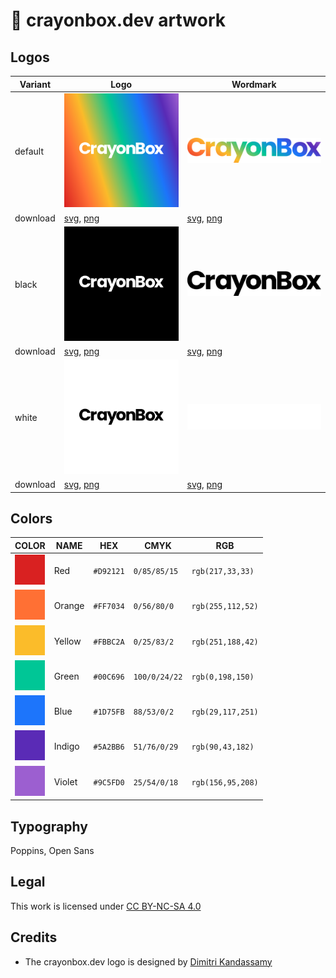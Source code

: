 # 🎨 crayonbox.dev artwork

## Logos

|Variant|Logo|Wordmark|
|---|---|---|
|default|![logo-default](./assets/logos/logo.svg)|![wordmark-default](./assets/logos/logo-wordmark.svg)|
|download|[svg](./assets/logos/logo.svg), [png](./assets/logos/logo.png)|[svg](./assets/logos/logo-wordmark.svg), [png](./assets/logos/logo-wordmark.png)|
|black|![logo-black](./assets/logos/logo--black.svg)|![wordmark-default](./assets/logos/logo-wordmark--dark.svg)|
|download|[svg](./assets/logos/logo--black.svg), [png](./assets/logos/logo--black.png)|[svg](./assets/logos/logo-wordmark--dark.svg), [png](./assets/logos/logo-wordmark--dark.png)|
|white|![logo-white](./assets/logos/logo--white.svg)|![wordmark-default](./assets/logos/logo-wordmark--light.svg)|
|download|[svg](./assets/logos/logo--white.svg), [png](./assets/logos/logo--white.png)|[svg](./assets/logos/logo-wordmark--light.svg), [png](./assets/logos/logo-wordmark--light.png)|

## Colors

|COLOR|NAME|HEX|CMYK|RGB|
|---|---|---|---|---|
|![red](./assets/palette/Color-Red.png)|Red|`#D92121`|`0/85/85/15`|`rgb(217,33,33)`|
|![orange](./assets/palette/Color-Orange.png)|Orange|`#FF7034`|`0/56/80/0`|`rgb(255,112,52)`|
|![yellow](./assets/palette/Color-Yellow.png)|Yellow|`#FBBC2A`|`0/25/83/2`|`rgb(251,188,42)`|
|![green](./assets/palette/Color-Green.png)|Green|`#00C696`|`100/0/24/22`|`rgb(0,198,150)`|
|![blue](./assets/palette/Color-Blue.png)|Blue|`#1D75FB`|`88/53/0/2`|`rgb(29,117,251)`|
|![indigo](./assets/palette/Color-Indigo.png)|Indigo|`#5A2BB6`|`51/76/0/29`|`rgb(90,43,182)`|
|![violet](./assets/palette/Color-Violet.png)|Violet|`#9C5FD0`|`25/54/0/18`|`rgb(156,95,208)`|

## Typography

Poppins, Open Sans

## Legal

This work is licensed under [CC BY-NC-SA 4.0](./LICENSE)

## Credits

- The crayonbox.dev logo is designed by [Dimitri Kandassamy](https://github.com/dimitri-kandassamy)
